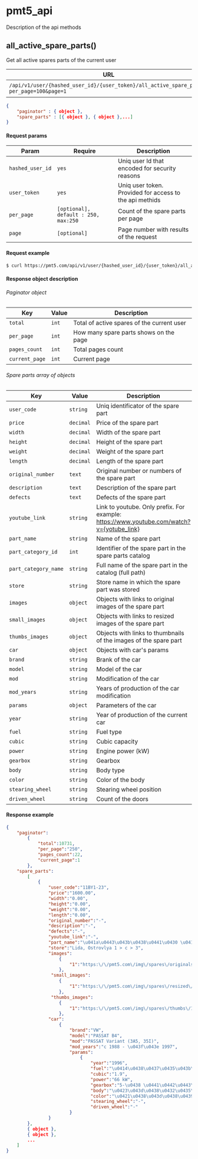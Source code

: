 # pmt5_api
Description of the api methods

## all_active_spare_parts()
Get all active spares parts of the current user

|URL|Auth|Method|Description|
|----|----|----|----|
|`/api/v1/user/{hashed_user_id}/{user_token}/all_active_spare_parts?per_page=100&page=1`|`no`|`GET`|returns an object|

```json
{
    "paginator" : { object },
    "spare_parts" : [{ object }, { object },...] 
}
```

#### Request params
|Param|Require|Description|
|----|----|----|
|`hashed_user_id`|`yes`|Uniq user Id that encoded for security reasons|
|`user_token`|`yes`|Uniq user token. Provided for access to the api methids|
|`per_page`|`[optional], default : 250, max:250`| Count of the spare parts per page|
|`page`|`[optional]`|Page number with results of the request|

#### Request example
```bash
$ curl https://pmt5.com/api/v1/user/{hashed_user_id}/{user_token}/all_active_spare_parts?per_page=100&page=1
```

#### Response object description
###### Paginator object
|Key|Value|Description|
|----|----|----|
|`total`|`int`|Total of active spares of the current user|
|`per_page`|`int`|How many spare parts shows on the page|
|`pages_count`|`int`|Total pages count|
|`current_page`|`int`|Current page|


###### Spare parts array of objects
|Key|Value|Description|
|----|----|----|
|`user_code`|`string`|Uniq identificator of the spare part|
|`price`|`decimal`|Price of the spare part|
|`width`|`decimal`|Width of the spare part|
|`height`|`decimal`|Height of the spare part|
|`weight`|`decimal`|Weight  of the spare part|
|`length`|`decimal`|Length of the spare part|
|`original_number`|`text`|Original number or numbers of the spare part|
|`description`|`text`|Description of the spare part|
|`defects`|`text`|Defects of the spare part|
|`youtube_link`|`string`|Link to youtube. Only prefix. For example: https://www.youtube.com/watch?v={yotube_link}|
|`part_name`|`string`|Name of the spare part|
|`part_category_id`|`int`|Identifier of the spare part in the spare parts catalog|
|`part_category_name`|`string`|Full name of the spare part in the catalog (full path)|
|`store`|`string`|Store name in which the spare part was stored|
|`images`|`object`|Objects with links to original images of the spare part|
|`small_images`|`object`|Objects with links to resized images of the spare part|
|`thumbs_images`|`object`|Objects with links to thumbnails of the images of the spare part|
|`car`|``object``|Objects with car's params|
|`brand`|`string`|Brank of the car|
|`model`|`string`|Model of the car|
|`mod`|`string`|Modification of the car|
|`mod_years`|`string`|Years of production of the car modification|
|`params`|`object`|Parameters of the car|
|`year`|`string`|Year of production of the current car|
|`fuel`|`string`|Fuel type|
|`cubic`|`string`|Cubic capacity|
|`power`|`string`|Engine power (kW)|
|`gearbox`|`string`|Gearbox|
|`body`|`string`|Body type|
|`color`|`string`|Color of the body|
|`stearing_wheel`|`string`|Stearing wheel position|
|`driven_wheel`|`string`|Count of the doors|

#### Response example

```json
{
    "paginator":
        {
            "total":10731,
            "per_page":"250",
            "pages_count":22,
            "current_page":1
        },
    "spare_parts":
        [
            {
                "user_code":"11BY1-23",
                "price":"1600.00",
                "width":"0.00",
                "height":"0.00",
                "weight":"0.00",
                "length":"0.00",
                "original_number":"-",
                "description":"-",
                "defects":"-",
                "youtube_link":"-",
                "part_name":"\u041a\u0443\u043b\u0438\u0441\u0430 \u041a\u041f\u041f",
                "store":"Lida, Ostrovlya 1 > c > 3",
                "images":
                    {
                        "1":"https:\/\/pmt5.com\/img\/spares\/originals\/11BY1-spares-11BY1-23-e531ad999d.jpg"
                    },
                 "small_images":
                    {
                        "1":"https:\/\/pmt5.com\/img\/spares\/resized\/11BY1-spares-11BY1-23-e531ad999d.jpg"
                    },
                 "thumbs_images":
                    {
                        "1":"https:\/\/pmt5.com\/img\/spares\/thumbs\/11BY1-spares-11BY1-23-e531ad999d.jpg"
                    },
                "car":
                    {
                        "brand":"VW",
                        "model":"PASSAT B4",
                        "mod":"PASSAT Variant (3A5, 35I)",
                        "mod_years":"c 1988 - \u043f\u043e 1997",
                        "params":
                            {
                                "year":"1996",
                                "fuel":"\u0414\u0438\u0437\u0435\u043b\u044c",
                                "cubic":"1.9",
                                "power":"66 kW",
                                "gearbox":"5-\u0438 \u0441\u0442\u0443\u043f\u0435\u043d\u0447\u0430\u0442\u0430\u044f \u041a\u041f\u041f",
                                "body":"\u0423\u043d\u0438\u0432\u0435\u0440\u0441\u0430\u043b",
                                "color":"\u0421\u0438\u043d\u0438\u0439 \/ \u0433\u043e\u043b\u0443\u0431\u043e\u0439",
                                "stearing_wheel":"-",
                                "driven_wheel":"-"
                        }
                }
        },
        { object },
        { object },
        ...
    ]
}
```

